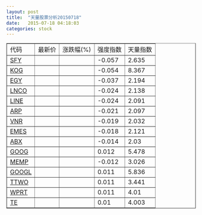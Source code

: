 ```yaml
---
layout: post
title:  "天量股票分析20150718"
date:   2015-07-18 04:18:03
categories: stock
---
```

<script type="text/javascript">
var stockList = []
stockList.push('gb_sfy');
stockList.push('gb_kog');
stockList.push('gb_egy');
stockList.push('gb_lnco');
stockList.push('gb_line');
stockList.push('gb_arp');
stockList.push('gb_vnr');
stockList.push('gb_emes');
stockList.push('gb_abx');
stockList.push('gb_goog');
stockList.push('gb_memp');
stockList.push('gb_googl');
stockList.push('gb_ttwo');
stockList.push('gb_wprt');
stockList.push('gb_te');
</script>

<table border="1">
 <tr>
  <td>代码</td>
  <td>最新价</td>
  <td>涨跌幅(%)</td>
 <td>强度指数</td>
 <td>天量指数</td>
</tr>
  <tr id="sfy"><td><a href="http://stock.finance.sina.com.cn/usstock/quotes/SFY.html" target="_blank">SFY</a></td><td></td><td></td><td>-0.057</td><td>2.635</td></tr>
  <tr id="kog"><td><a href="http://stock.finance.sina.com.cn/usstock/quotes/KOG.html" target="_blank">KOG</a></td><td></td><td></td><td>-0.054</td><td>8.367</td></tr>
  <tr id="egy"><td><a href="http://stock.finance.sina.com.cn/usstock/quotes/EGY.html" target="_blank">EGY</a></td><td></td><td></td><td>-0.037</td><td>2.194</td></tr>
  <tr id="lnco"><td><a href="http://stock.finance.sina.com.cn/usstock/quotes/LNCO.html" target="_blank">LNCO</a></td><td></td><td></td><td>-0.024</td><td>2.138</td></tr>
  <tr id="line"><td><a href="http://stock.finance.sina.com.cn/usstock/quotes/LINE.html" target="_blank">LINE</a></td><td></td><td></td><td>-0.024</td><td>2.091</td></tr>
  <tr id="arp"><td><a href="http://stock.finance.sina.com.cn/usstock/quotes/ARP.html" target="_blank">ARP</a></td><td></td><td></td><td>-0.021</td><td>2.097</td></tr>
  <tr id="vnr"><td><a href="http://stock.finance.sina.com.cn/usstock/quotes/VNR.html" target="_blank">VNR</a></td><td></td><td></td><td>-0.019</td><td>2.032</td></tr>
  <tr id="emes"><td><a href="http://stock.finance.sina.com.cn/usstock/quotes/EMES.html" target="_blank">EMES</a></td><td></td><td></td><td>-0.018</td><td>2.121</td></tr>
  <tr id="abx"><td><a href="http://stock.finance.sina.com.cn/usstock/quotes/ABX.html" target="_blank">ABX</a></td><td></td><td></td><td>-0.014</td><td>2.03</td></tr>
  <tr id="goog"><td><a href="http://stock.finance.sina.com.cn/usstock/quotes/GOOG.html" target="_blank">GOOG</a></td><td></td><td></td><td>0.012</td><td>5.478</td></tr>
  <tr id="memp"><td><a href="http://stock.finance.sina.com.cn/usstock/quotes/MEMP.html" target="_blank">MEMP</a></td><td></td><td></td><td>-0.012</td><td>3.026</td></tr>
  <tr id="googl"><td><a href="http://stock.finance.sina.com.cn/usstock/quotes/GOOGL.html" target="_blank">GOOGL</a></td><td></td><td></td><td>0.011</td><td>5.836</td></tr>
  <tr id="ttwo"><td><a href="http://stock.finance.sina.com.cn/usstock/quotes/TTWO.html" target="_blank">TTWO</a></td><td></td><td></td><td>0.011</td><td>3.441</td></tr>
  <tr id="wprt"><td><a href="http://stock.finance.sina.com.cn/usstock/quotes/WPRT.html" target="_blank">WPRT</a></td><td></td><td></td><td>0.011</td><td>4.01</td></tr>
  <tr id="te"><td><a href="http://stock.finance.sina.com.cn/usstock/quotes/TE.html" target="_blank">TE</a></td><td></td><td></td><td>0.01</td><td>4.003</td></tr>
</table>
